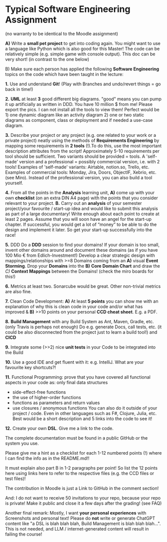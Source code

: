 # Typical Software Engineering Assignment

(no warranty to be identical to the Moodle assignment)

**A)** Write a **small pet project** to get into coding again. You might want to use a language like Python which is also good for this Master! The code can be relatively simple (e.g. simple game with console output). This doc can be very short! (in contrast to the one below)

B) Make sure each person has applied the following **Software Engineering** topics on the code which have been taught in the lecture:

**1.** Use and understand **Git**! (Play with Branches and undo/revert things = go back in time!)

**2.** **UML** at least **3** good different big diagrams. "good" means you can pump it up artificially as written in DDD. You have 10 million $ from me! Please export the pics. I can not install all the tools to view them! Perfect would be 1) one dynamic diagram like an activity diagram 2) one or two static diagrams as component, class or deployment and if needed a use-case diagram.

**3.** Describe your project or any project (e.g. one related to your work or a private project) neatly using the methods of **Requirements Engineering** by mapping some requirements in **2 tools** (!).To do this, use the most important description attributes from the script! Approximately 5-10 requirements per tool should be sufficient. Two variants should be provided = tools. A 'self-made' version and a professional = possibly commercial version, i.e. with 2 tools! Examples of 'self-made' variants: Airtable, notion.so, Trello, etc. Examples of commercial tools: Monday, Jira, Doors, ObjectIF, Xebrio, etc. (see Miro). Instead of the professional version, you can also build a tool yourself.

**4.** From all the points in the **Analysis** learning unit, **A)** come up with your own **checklist** (on an extra DIN A4 page) with the points that you consider relevant to your project. **B.** Carry out an **analysis** of your semester project/your favourite / start-up idea and would like to submit this analysis as part of a large documentary! Write enough about each point to create at least 2 pages. Assume that you will soon have an angel for the start-up chapter. If successful, you would get a lot of “money” to be able to do the design and implement it later. So get your start-up successfully into the race!

**5.** DDD Do a **DDD** session to find your domains! If your domain is too small, invent other domains around and document these domains (as if you have 100 Mio € from Edlich-Investment!) Develop a clear strategic design with mappings/relationships with >=8 Domains coming from an **A)** visual **Event Storming**. Drop your **Domains** into the **B)** **Core Domain Chart** and draw the *C)* **Context Mappings** between the Domains!  (check the miro boards for this!)

**6.** Metrics at least two. Sonarcube would be great. Other non-trivial metrics are also fine.

**7.** Clean Code Development: **A)** At least **5 points** you can show me with an explanation of why this is clean code in your code and/or what has improved & **B)** >>10 points on your personal **CCD cheat sheet**. E.g. a PDF.

**8.** **Build Management** with any Build System as Ant, Maven, Gradle, etc. (only Travis is perhaps not enough) Do e.g. generate Docs, call tests, etc. (it could be also disconnected from the project just to learn a build tool!) and **CICD**

**9.** Integrate some (>>2) nice **unit tests** in your Code to be integrated into the Build

**10.** Use a good IDE and get fluent with it: e.g. IntelliJ. What are your favourite key shortcuts?!

**11.** Functional Programming: prove that you have covered all functional aspects in your code as:
only final data structures
* side-effect-free functions
* the use of higher-order functions
* functions as parameters and return values
* use closures / anonymous functions
You can also do it outside of your project / code. Even in other languages such as F#, Clojure, Julia, etc.
Best would be a short description and 5 links into the code to see it!

**12.** Create your own **DSL**. Give me a link to the code.

The complete documentation must be found in a public GitHub or the system you use. 

Please give me a hint as a checklist for each 1-12 numbered points (!) where I can find the info as in the README.md!!

It must explain also part B in 1-2 paragraphs per point! So list the 12 points here using links here to refer to the respective files (e.g. the CCD files or test files)!

The contribution in Moodle is just a Link to GitHub in the comment section!

And: I do not want to receive 50 invitations to your repo, because your repo is private! Make it public and close it a few days after the grading! (see FAQ)

Another final remark: Mostly, I want **your personal experiences** with Screenshots and personal text!
Please do **not** write or generate ChatGPT content like "a DSL is blah blah blah, Build Management is blah blah blah...".
This is not needed, and LLM / internet-generated content will result in failing the course!
